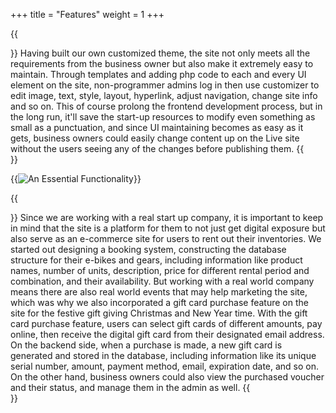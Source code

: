 +++
title = "Features"
weight = 1
+++

{{<section title="Customizable UI">}}
Having built our own customized theme, the site not only meets all the requirements from the business owner but also make it extremely easy to maintain. Through templates and adding php code to each and every UI element on the site, non-programmer admins log in then use customizer to edit image, text, style, layout, hyperlink, adjust navigation, change site info and so on. This of course prolong the frontend development process, but in the long run, it'll save the start-up resources to modify even something as small as a punctuation, and since UI maintaining becomes as easy as it gets, business owners could easily change content up on the Live site without the users seeing any of the changes before publishing them.
{{</section>}}

{{<image src="feature_1.png" alt="An Essential Functionality" caption="">}}

{{<section title="E-Commerce: Gift card Purchase & Booking System">}}
Since we are working with a real start up company, it is important to keep in mind that the site is a platform for them to not just get digital exposure but also serve as an e-commerce site for users to rent out their inventories. We started out designing a booking system, constructing the database structure for their e-bikes and gears, including information like product names, number of units, description, price for different rental period and combination, and their availability. But working with a real world company means there are also real world events that may help marketing the site, which was why we also incorporated a gift card purchase feature on the site for the festive gift giving Christmas and New Year time. With the gift card purchase feature, users can select gift cards of different amounts, pay online, then receive the digital gift card from their designated email address. On the backend side, when a purchase is made, a new gift card is generated and stored in the database, including information like its unique serial number, amount, payment method, email, expiration date, and so on. On the other hand, business owners could also view the purchased voucher and their status, and manage them in the admin as well.
{{</section>}}

